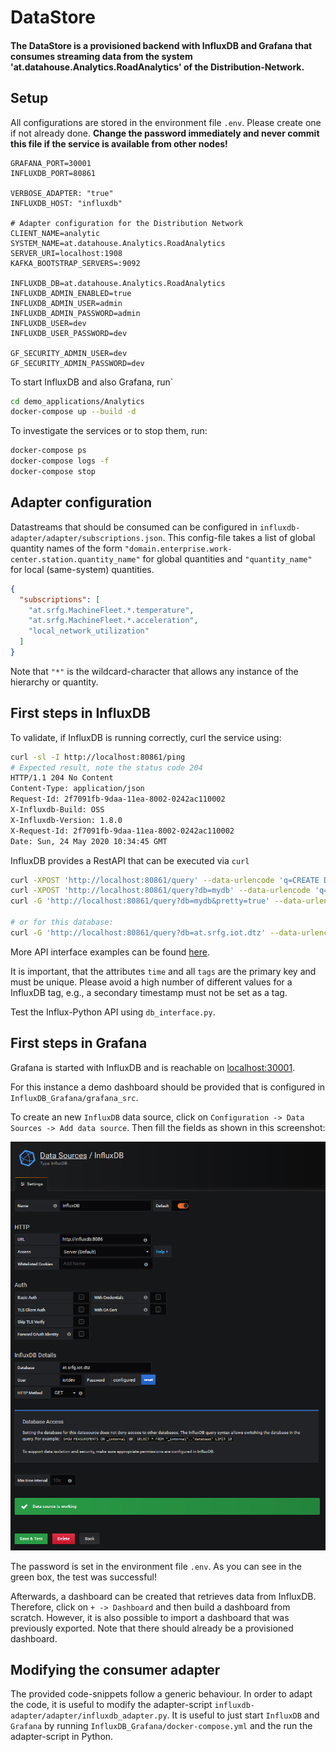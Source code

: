 # DataStore

#### The DataStore is a provisioned backend with InfluxDB and Grafana that consumes streaming data from the system 'at.datahouse.Analytics.RoadAnalytics' of the Distribution-Network.

## Setup

All configurations are stored in the environment file `.env`. 
Please create one if not already done.
**Change the password immediately and never commit this file if the service is available from other 
nodes!**

```.env
GRAFANA_PORT=30001
INFLUXDB_PORT=80861

VERBOSE_ADAPTER: "true"
INFLUXDB_HOST: "influxdb"

# Adapter configuration for the Distribution Network
CLIENT_NAME=analytic
SYSTEM_NAME=at.datahouse.Analytics.RoadAnalytics
SERVER_URI=localhost:1908
KAFKA_BOOTSTRAP_SERVERS=:9092

INFLUXDB_DB=at.datahouse.Analytics.RoadAnalytics
INFLUXDB_ADMIN_ENABLED=true
INFLUXDB_ADMIN_USER=admin
INFLUXDB_ADMIN_PASSWORD=admin
INFLUXDB_USER=dev
INFLUXDB_USER_PASSWORD=dev

GF_SECURITY_ADMIN_USER=dev
GF_SECURITY_ADMIN_PASSWORD=dev
```

To start InfluxDB and also Grafana, run`
```bash
cd demo_applications/Analytics
docker-compose up --build -d
``` 

To investigate the services or 
to stop them, run:

```bash
docker-compose ps
docker-compose logs -f
docker-compose stop
```

## Adapter configuration

Datastreams that should be consumed can be configured in `influxdb-adapter/adapter/subscriptions.json`.
This config-file takes a list of global quantity names of the 
form `"domain.enterprise.work-center.station.quantity_name"` for global quantities and 
`"quantity_name"` for local (same-system) quantities.

```json
{
  "subscriptions": [
    "at.srfg.MachineFleet.*.temperature",
    "at.srfg.MachineFleet.*.acceleration",
    "local_network_utilization"
  ]
}
```  
Note that `"*"` is the wildcard-character that allows any instance of the hierarchy or quantity.


## First steps in InfluxDB

To validate, if InfluxDB is running correctly, curl the service 
using:

```bash
curl -sl -I http://localhost:80861/ping
# Expected result, note the status code 204
HTTP/1.1 204 No Content
Content-Type: application/json
Request-Id: 2f7091fb-9daa-11ea-8002-0242ac110002
X-Influxdb-Build: OSS
X-Influxdb-Version: 1.8.0
X-Request-Id: 2f7091fb-9daa-11ea-8002-0242ac110002
Date: Sun, 24 May 2020 10:34:45 GMT
```

InfluxDB provides a RestAPI that can be executed via `curl`

```bash
curl -XPOST 'http://localhost:80861/query' --data-urlencode 'q=CREATE DATABASE "mydb"'
curl -XPOST 'http://localhost:80861/query?db=mydb' --data-urlencode 'q=SELECT * INTO "newmeas" FROM "mymeas"'
curl -G 'http://localhost:80861/query?db=mydb&pretty=true' --data-urlencode 'q=SELECT * FROM "mymeas"'

# or for this database:
curl -G 'http://localhost:80861/query?db=at.srfg.iot.dtz' --data-urlencode 'q=SELECT * FROM "at.srfg.iot.dtz"'
```
More API interface examples can be found [here](https://docs.influxdata.com/influxdb/v1.8/tools/api/).

It is important, that the attributes `time` and all `tags` are
the primary key and must be unique. Please avoid a high number of different values
for a InfluxDB tag, e.g., a secondary timestamp must not be set as a tag.

Test the Influx-Python API using `db_interface.py`.



## First steps in Grafana

Grafana is started with InfluxDB and is reachable on
[localhost:30001](http://localhost:30001).

For this instance a demo dashboard should be provided that is configured in `InfluxDB_Grafana/grafana_src`.

To create an new `InfluxDB` data source, 
click on `Configuration -> Data Sources -> Add data source`.
Then fill the fields as shown in this screenshot:

![source](InfluxDB_Grafana/grafana_source.png)   

The password is set in the environment file `.env`.
As you can see in the green box, the test was successful!

Afterwards, a dashboard can be created that retrieves data from
InfluxDB. Therefore, click on `+ -> Dashboard` and then build a
dashboard from scratch. However, it is also possible to import
a dashboard that was previously exported. 
Note that there should already be a provisioned dashboard.


## Modifying the consumer adapter

The provided code-snippets follow a generic behaviour.
In order to adapt the code, it is useful to modify the adapter-script `influxdb-adapter/adapter/influxdb_adapter.py`.
It is useful to just start `InfluxDB` and `Grafana` by running `InfluxDB_Grafana/docker-compose.yml`
and the run the adapter-script in Python.
